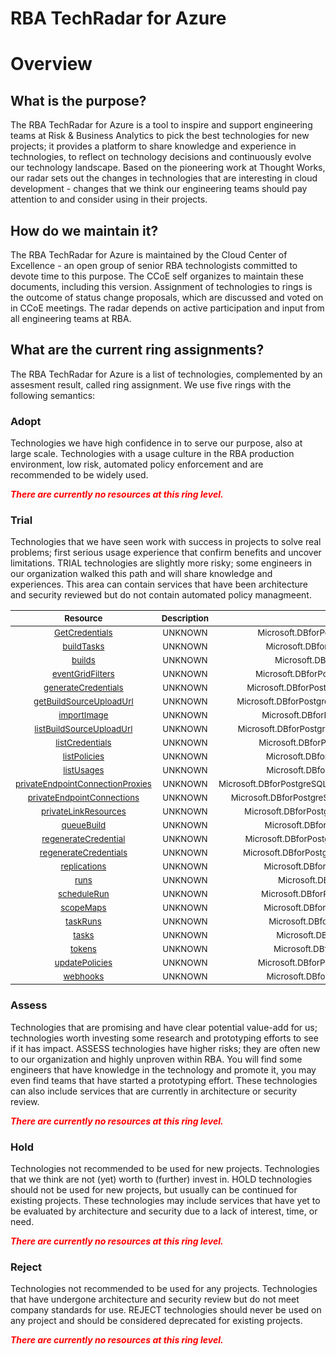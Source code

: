 
RBA TechRadar for Azure
=======================

# Overview

## What is the purpose?


The RBA TechRadar for Azure is a tool to inspire and support engineering teams at Risk & Business Analytics to pick the best technologies for new projects; it provides a platform to share knowledge and experience in technologies, to reflect on technology decisions and continuously evolve our technology landscape.  Based on the pioneering work at Thought Works, our radar sets out the changes in technologies that are interesting in cloud development - changes that we think our engineering teams should pay attention to and consider using in their projects.
## How do we maintain it?


The RBA TechRadar for Azure is maintained by the Cloud Center of Excellence - an open group of senior RBA technologists committed to devote time to this purpose.  The CCoE self organizes to maintain these documents, including this version.  Assignment of technologies to rings is the outcome of status change proposals, which are discussed and voted on in CCoE meetings.  The radar depends on active participation and input from all engineering teams at RBA.
## What are the current ring assignments?


The RBA TechRadar for Azure is a list of technologies, complemented by an assesment result, called ring assignment.  We use five rings with the following semantics:
### Adopt


Technologies we have high confidence in to serve our purpose, also at large scale.  Technologies with a usage culture in the RBA production environment, low risk, automated policy enforcement and are recommended to be widely used.  
  
***<font color="red"> There are currently no resources at this ring level. </font>***
### Trial


Technologies that we have seen work with success in projects to solve real problems;  first serious usage experience that confirm benefits and uncover limitations.  TRIAL technologies are slightly more risky; some engineers in our organization walked this path and will share knowledge and experiences.  This area can contain services that have been architecture and security reviewed but do not contain automated policy managmeent.  

|<sub>Resource</sub>|<sub>Description</sub>|<sub>Path</sub>|<sub>Status</sub>|
| :---: | :---: | :---: | :---: |
|<sub>[GetCredentials](https://github.com/openrba/python-azure-techradar/tree/master/Microsoft.DBforPostgreSQL/registries/GetCredentials)</sub>|<sub>UNKNOWN</sub>|<sub>Microsoft.DBforPostgreSQL/registries/GetCredentials</sub>|<sub>TRIAL</sub>|
|<sub>[buildTasks](https://github.com/openrba/python-azure-techradar/tree/master/Microsoft.DBforPostgreSQL/registries/buildTasks)</sub>|<sub>UNKNOWN</sub>|<sub>Microsoft.DBforPostgreSQL/registries/buildTasks</sub>|<sub>TRIAL</sub>|
|<sub>[builds](https://github.com/openrba/python-azure-techradar/tree/master/Microsoft.DBforPostgreSQL/registries/builds)</sub>|<sub>UNKNOWN</sub>|<sub>Microsoft.DBforPostgreSQL/registries/builds</sub>|<sub>TRIAL</sub>|
|<sub>[eventGridFilters](https://github.com/openrba/python-azure-techradar/tree/master/Microsoft.DBforPostgreSQL/registries/eventGridFilters)</sub>|<sub>UNKNOWN</sub>|<sub>Microsoft.DBforPostgreSQL/registries/eventGridFilters</sub>|<sub>TRIAL</sub>|
|<sub>[generateCredentials](https://github.com/openrba/python-azure-techradar/tree/master/Microsoft.DBforPostgreSQL/registries/generateCredentials)</sub>|<sub>UNKNOWN</sub>|<sub>Microsoft.DBforPostgreSQL/registries/generateCredentials</sub>|<sub>TRIAL</sub>|
|<sub>[getBuildSourceUploadUrl](https://github.com/openrba/python-azure-techradar/tree/master/Microsoft.DBforPostgreSQL/registries/getBuildSourceUploadUrl)</sub>|<sub>UNKNOWN</sub>|<sub>Microsoft.DBforPostgreSQL/registries/getBuildSourceUploadUrl</sub>|<sub>TRIAL</sub>|
|<sub>[importImage](https://github.com/openrba/python-azure-techradar/tree/master/Microsoft.DBforPostgreSQL/registries/importImage)</sub>|<sub>UNKNOWN</sub>|<sub>Microsoft.DBforPostgreSQL/registries/importImage</sub>|<sub>TRIAL</sub>|
|<sub>[listBuildSourceUploadUrl](https://github.com/openrba/python-azure-techradar/tree/master/Microsoft.DBforPostgreSQL/registries/listBuildSourceUploadUrl)</sub>|<sub>UNKNOWN</sub>|<sub>Microsoft.DBforPostgreSQL/registries/listBuildSourceUploadUrl</sub>|<sub>TRIAL</sub>|
|<sub>[listCredentials](https://github.com/openrba/python-azure-techradar/tree/master/Microsoft.DBforPostgreSQL/registries/listCredentials)</sub>|<sub>UNKNOWN</sub>|<sub>Microsoft.DBforPostgreSQL/registries/listCredentials</sub>|<sub>TRIAL</sub>|
|<sub>[listPolicies](https://github.com/openrba/python-azure-techradar/tree/master/Microsoft.DBforPostgreSQL/registries/listPolicies)</sub>|<sub>UNKNOWN</sub>|<sub>Microsoft.DBforPostgreSQL/registries/listPolicies</sub>|<sub>TRIAL</sub>|
|<sub>[listUsages](https://github.com/openrba/python-azure-techradar/tree/master/Microsoft.DBforPostgreSQL/registries/listUsages)</sub>|<sub>UNKNOWN</sub>|<sub>Microsoft.DBforPostgreSQL/registries/listUsages</sub>|<sub>TRIAL</sub>|
|<sub>[privateEndpointConnectionProxies](https://github.com/openrba/python-azure-techradar/tree/master/Microsoft.DBforPostgreSQL/registries/privateEndpointConnectionProxies)</sub>|<sub>UNKNOWN</sub>|<sub>Microsoft.DBforPostgreSQL/registries/privateEndpointConnectionProxies</sub>|<sub>TRIAL</sub>|
|<sub>[privateEndpointConnections](https://github.com/openrba/python-azure-techradar/tree/master/Microsoft.DBforPostgreSQL/registries/privateEndpointConnections)</sub>|<sub>UNKNOWN</sub>|<sub>Microsoft.DBforPostgreSQL/registries/privateEndpointConnections</sub>|<sub>TRIAL</sub>|
|<sub>[privateLinkResources](https://github.com/openrba/python-azure-techradar/tree/master/Microsoft.DBforPostgreSQL/registries/privateLinkResources)</sub>|<sub>UNKNOWN</sub>|<sub>Microsoft.DBforPostgreSQL/registries/privateLinkResources</sub>|<sub>TRIAL</sub>|
|<sub>[queueBuild](https://github.com/openrba/python-azure-techradar/tree/master/Microsoft.DBforPostgreSQL/registries/queueBuild)</sub>|<sub>UNKNOWN</sub>|<sub>Microsoft.DBforPostgreSQL/registries/queueBuild</sub>|<sub>TRIAL</sub>|
|<sub>[regenerateCredential](https://github.com/openrba/python-azure-techradar/tree/master/Microsoft.DBforPostgreSQL/registries/regenerateCredential)</sub>|<sub>UNKNOWN</sub>|<sub>Microsoft.DBforPostgreSQL/registries/regenerateCredential</sub>|<sub>TRIAL</sub>|
|<sub>[regenerateCredentials](https://github.com/openrba/python-azure-techradar/tree/master/Microsoft.DBforPostgreSQL/registries/regenerateCredentials)</sub>|<sub>UNKNOWN</sub>|<sub>Microsoft.DBforPostgreSQL/registries/regenerateCredentials</sub>|<sub>TRIAL</sub>|
|<sub>[replications](https://github.com/openrba/python-azure-techradar/tree/master/Microsoft.DBforPostgreSQL/registries/replications)</sub>|<sub>UNKNOWN</sub>|<sub>Microsoft.DBforPostgreSQL/registries/replications</sub>|<sub>TRIAL</sub>|
|<sub>[runs](https://github.com/openrba/python-azure-techradar/tree/master/Microsoft.DBforPostgreSQL/registries/runs)</sub>|<sub>UNKNOWN</sub>|<sub>Microsoft.DBforPostgreSQL/registries/runs</sub>|<sub>TRIAL</sub>|
|<sub>[scheduleRun](https://github.com/openrba/python-azure-techradar/tree/master/Microsoft.DBforPostgreSQL/registries/scheduleRun)</sub>|<sub>UNKNOWN</sub>|<sub>Microsoft.DBforPostgreSQL/registries/scheduleRun</sub>|<sub>TRIAL</sub>|
|<sub>[scopeMaps](https://github.com/openrba/python-azure-techradar/tree/master/Microsoft.DBforPostgreSQL/registries/scopeMaps)</sub>|<sub>UNKNOWN</sub>|<sub>Microsoft.DBforPostgreSQL/registries/scopeMaps</sub>|<sub>TRIAL</sub>|
|<sub>[taskRuns](https://github.com/openrba/python-azure-techradar/tree/master/Microsoft.DBforPostgreSQL/registries/taskRuns)</sub>|<sub>UNKNOWN</sub>|<sub>Microsoft.DBforPostgreSQL/registries/taskRuns</sub>|<sub>TRIAL</sub>|
|<sub>[tasks](https://github.com/openrba/python-azure-techradar/tree/master/Microsoft.DBforPostgreSQL/registries/tasks)</sub>|<sub>UNKNOWN</sub>|<sub>Microsoft.DBforPostgreSQL/registries/tasks</sub>|<sub>TRIAL</sub>|
|<sub>[tokens](https://github.com/openrba/python-azure-techradar/tree/master/Microsoft.DBforPostgreSQL/registries/tokens)</sub>|<sub>UNKNOWN</sub>|<sub>Microsoft.DBforPostgreSQL/registries/tokens</sub>|<sub>TRIAL</sub>|
|<sub>[updatePolicies](https://github.com/openrba/python-azure-techradar/tree/master/Microsoft.DBforPostgreSQL/registries/updatePolicies)</sub>|<sub>UNKNOWN</sub>|<sub>Microsoft.DBforPostgreSQL/registries/updatePolicies</sub>|<sub>TRIAL</sub>|
|<sub>[webhooks](https://github.com/openrba/python-azure-techradar/tree/master/Microsoft.DBforPostgreSQL/registries/webhooks)</sub>|<sub>UNKNOWN</sub>|<sub>Microsoft.DBforPostgreSQL/registries/webhooks</sub>|<sub>TRIAL</sub>|

### Assess


Technologies that are promising and have clear potential value-add for us; technologies worth investing some research and prototyping efforts to see if it has impact.  ASSESS technologies have higher risks;  they are often new to our organization and highly unproven within RBA.  You will find some engineers that have knowledge in the technology and promote it, you may even find teams that have started a prototyping effort.  These technologies can also include services that are currently in architecture or security review.  
  
***<font color="red"> There are currently no resources at this ring level. </font>***
### Hold


Technologies not recommended to be used for new projects. Technologies that we think are not (yet) worth to (further) invest in.  HOLD technologies should not be used for new projects, but usually can be continued for existing projects.  These technologies may include services that have yet to be evaluated by architecture and security due to a lack of interest, time, or need.  
  
***<font color="red"> There are currently no resources at this ring level. </font>***
### Reject


Technologies not recommended to be used for any projects. Technologies that have undergone architecture and security review but do not meet company standards for use.  REJECT technologies should never be used on any project and should be considered deprecated for existing projects.  
  
***<font color="red"> There are currently no resources at this ring level. </font>***